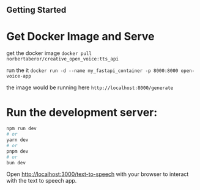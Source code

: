 ## Getting Started


# Get Docker Image and Serve 

get the docker image
`docker pull norbertaberor/creative_open_voice:tts_api`

run the it
`docker run -d --name my_fastapi_container -p 8000:8000 open-voice-app`

the image would be running here
`http://localhost:8000/generate`


# Run the development server:

```bash
npm run dev
# or
yarn dev
# or
pnpm dev
# or
bun dev
```


Open [http://localhost:3000/text-to-speech](http://localhost:3000/text-to-speech) with your browser to interact with the text to speech app.



